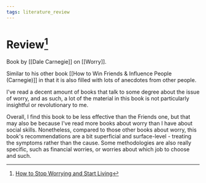 ```yaml
---
tags: literature_review
---
```


# Review[^1]

Book by [[Dale Carnegie]] on [[Worry]].

Similar to his other book [[How to Win Friends & Influence People (Carnegie)]] in that it is also filled with lots of anecdotes from other people.

I've read a decent amount of books that talk to some degree about the issue of worry, and as such, a lot of the material in this book is not particularly insightful or revolutionary to me.

Overall, I find this book to be less effective than the Friends one, but that may also be because I've read more books about worry than I have about social skills. Nonetheless, compared to those other books about worry, this book's recommendations are a bit superficial and surface-level - treating the symptoms rather than the cause. Some methodologies are also really specific, such as financial worries, or worries about which job to choose and such.

[^1]: [How to Stop Worrying and Start Living](zotero://open-pdf/library/items/UY6WQCSU?page=1)